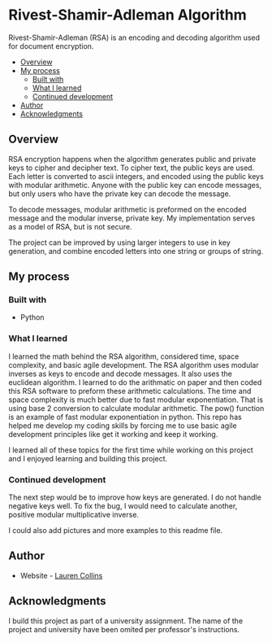 # Rivest-Shamir-Adleman Algorithm

Rivest-Shamir-Adleman (RSA) is an encoding and decoding algorithm used for document encryption. 

- [Overview](#overview)
- [My process](#my-process)
  - [Built with](#built-with)
  - [What I learned](#what-i-learned)
  - [Continued development](#continued-development)
- [Author](#author)
- [Acknowledgments](#acknowledgments)

## Overview

RSA encryption happens when the algorithm generates public and private keys to cipher and decipher text. 
To cipher text, the public keys are used. Each letter is converted to ascii integers, and encoded using the public keys with modular arithmetic. 
Anyone with the public key can encode messages, but only users who have the private key can decode the message.

To decode messages, modular arithmetic is preformed on the encoded message and the modular inverse, private key. 
My implementation serves as a model of RSA, but is not secure. 

The project can be improved by using larger integers to use in key generation, and combine encoded letters into one string or groups of string. 

## My process

### Built with 

- Python 

### What I learned 

I learned the math behind the RSA algorithm, considered time, space complexity, and basic agile development. The RSA algorithm uses modular inverses as keys to encode and decode messages. It also uses the euclidean algorithm. I learned to do the arithmatic on paper and then coded this RSA software to preform these arithmetic calculations. The time and space complexity is much better due to fast modular exponentiation. That is using base 2 conversion to calculate modular arithmetic. The pow() function is an example of fast modular exponentiation in python. This repo has helped me develop my coding skills by forcing me to use basic agile development principles like get it working and keep it working.

I learned all of these topics for the first time while working on this project and I enjoyed learning and building this project.

### Continued development

The next step would be to improve how keys are generated. I do not handle negative keys well. 
To fix the bug, I would need to calculate another, positive modular multiplicative inverse. 

I could also add pictures and more examples to this readme file. 

## Author

- Website - [Lauren Collins](https://www.LaurenCollins.dev)


## Acknowledgments

I build this project as part of a university assignment. The name of the project and university have been omited per professor's instructions. 
